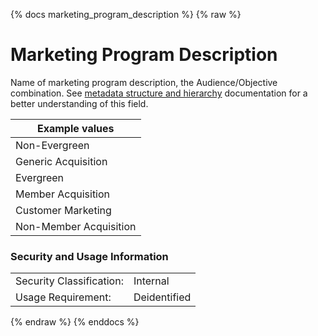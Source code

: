 {% docs marketing_program_description %}
{% raw %}

<a name="marketing_program_description"></a>
# Marketing Program Description
Name of marketing program description, the Audience/Objective combination.
See [metadata structure and hierarchy](#!/model/model.aaa_life_data_platform.staging_metadata_metadata)
documentation for a better understanding of this field.

| Example values            |
|---------------------------|
| Non-Evergreen             |
| Generic Acquisition       |
| Evergreen                 |
| Member Acquisition        |
| Customer Marketing        |
| Non-Member Acquisition    |

### Security and Usage Information
|     |     |
| --- | --- |
| Security Classification: | Internal |
| Usage Requirement:       | Deidentified |

{% endraw %}
{% enddocs %}